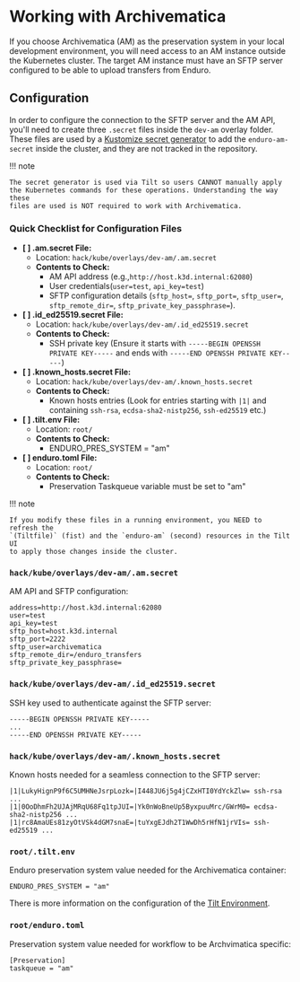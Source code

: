 # Working with Archivematica

If you choose Archivematica (AM) as the preservation system in your local
development environment, you will need access to an AM instance outside the
Kubernetes cluster. The target AM instance must have an SFTP server configured
to be able to upload transfers from Enduro.

## Configuration

In order to configure the connection to the SFTP server and the AM API, you'll
need to create three `.secret` files inside the `dev-am` overlay folder. These
files are used by a [Kustomize secret generator] to add the `enduro-am-secret`
inside the cluster, and they are not tracked in the repository.

!!! note

    The secret generator is used via Tilt so users CANNOT manually apply
    the Kubernetes commands for these operations. Understanding the way these
    files are used is NOT required to work with Archivematica.

### Quick Checklist for Configuration Files

- **[ ] .am.secret File:**
  - Location: `hack/kube/overlays/dev-am/.am.secret`
  - **Contents to Check:**
    - AM API address (e.g.,`http://host.k3d.internal:62080`)
    - User credentials(`user=test`, `api_key=test`)
    - SFTP configuration
    details (`sftp_host=`, `sftp_port=`, `sftp_user=`,
    `sftp_remote_dir=`, `sftp_private_key_passphrase=`).
- **[ ] .id_ed25519.secret File:**
  - Location: `hack/kube/overlays/dev-am/.id_ed25519.secret`
  - **Contents to Check:**
    - SSH private key (Ensure it starts with `-----BEGIN
    OPENSSH PRIVATE KEY-----` and ends with `-----END
    OPENSSH PRIVATE KEY-----`)
- **[ ] .known_hosts.secret File:**
  - Location: `hack/kube/overlays/dev-am/.known_hosts.secret`
  - **Contents to Check:**
    - Known hosts entries (Look for entries starting with
    `|1|` and containing `ssh-rsa`, `ecdsa-sha2-nistp256`,
    `ssh-ed25519` etc.)
- **[ ] .tilt.env File:**
  - Location: `root/`
  - **Contents to Check:**
    - ENDURO_PRES_SYSTEM = "am"
- **[ ] enduro.toml File:**
  - Location: `root/`
  - **Contents to Check:**
    - Preservation Taskqueue variable must be set to "am"

!!! note

    If you modify these files in a running environment, you NEED to refresh the
    `(Tiltfile)` (fist) and the `enduro-am` (second) resources in the Tilt UI
    to apply those changes inside the cluster.

### `hack/kube/overlays/dev-am/.am.secret`

AM API and SFTP configuration:

    address=http://host.k3d.internal:62080
    user=test
    api_key=test
    sftp_host=host.k3d.internal
    sftp_port=2222
    sftp_user=archivematica
    sftp_remote_dir=/enduro_transfers
    sftp_private_key_passphrase=

### `hack/kube/overlays/dev-am/.id_ed25519.secret`

SSH key used to authenticate against the SFTP server:

    -----BEGIN OPENSSH PRIVATE KEY-----
    ...
    -----END OPENSSH PRIVATE KEY-----

### `hack/kube/overlays/dev-am/.known_hosts.secret`

Known hosts needed for a seamless connection to the SFTP server:

    |1|LukyHignP9f6C5UMHNeJsrpLozk=|I448JU6j5g4jCZxHTI0YdYckZlw= ssh-rsa ...
    |1|0OoDhmFh2UJAjMRqU68Fq1tpJUI=|Yk0nWoBneUp5ByxpuuMrc/GWrM0= ecdsa-sha2-nistp256 ...
    |1|rc8AmaUEs81zyOtVSk4dGM7snaE=|tuYxgEJdh2T1WwDh5rHfN1jrVIs= ssh-ed25519 ...

### `root/.tilt.env`

Enduro preservation system value needed for the Archivematica container:

    ENDURO_PRES_SYSTEM = "am"

There is more information on the configuration of the [Tilt Environment].

### `root/enduro.toml`

Preservation system value needed for workflow to be Archvimatica specific:

	[Preservation]
	taskqueue = "am" 

[kustomize secret generator]: https://kubernetes.io/docs/tasks/configmap-secret/managing-secret-using-kustomize/#create-a-secret
[tilt environment]: (../devel.md#-tilt-enviroment-configuration)
